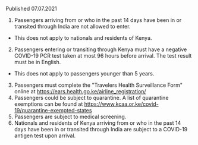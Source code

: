 Published 07.07.2021 
1. Passengers arriving from or who in the past 14 days have been in or transited through India are not allowed to enter.
- This does not apply to nationals and residents of Kenya.
2. Passengers entering or transiting through Kenya must have a negative COVID-19 PCR test taken at most 96 hours before arrival. The test result must be in English.
- This does not apply to passengers younger than 5 years.
3. Passengers must complete the "Travelers Health Surveillance Form" online at <a href="https://ears.health.go.ke/airline_registration/">https://ears.health.go.ke/airline_registration/</a> 
4. Passengers could be subject to quarantine. A list of quarantine exemptions can be found at <a href="https://www.kcaa.or.ke/covid-19/quarantine-exempted-states">https://www.kcaa.or.ke/covid-19/quarantine-exempted-states</a> 
5. Passengers are subject to medical screening.
6. Nationals and residents of Kenya arriving from or who in the past 14 days have been in or transited through India are subject to a COVID-19 antigen test upon arrival.

